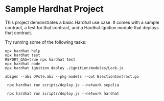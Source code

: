 # Sample Hardhat Project

This project demonstrates a basic Hardhat use case. It comes with a sample contract, a test for that contract, and a Hardhat Ignition module that deploys that contract.

Try running some of the following tasks:

```shell
npx hardhat help
npx hardhat test
REPORT_GAS=true npx hardhat test
npx hardhat node
npx hardhat ignition deploy ./ignition/modules/Lock.js

abigen --abi DVote.abi --pkg models --out ElectionContract.go

 npx hardhat run scripts/deploy.js --network sepolia

 npx hardhat run scripts/deploy.js --network hardhat


```
